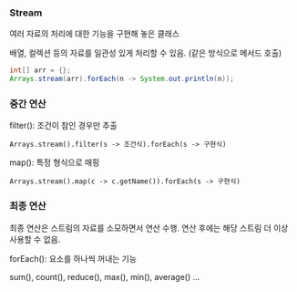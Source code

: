 ### Stream

여러 자료의 처리에 대한 기능을 구현해 놓은 클래스

배열, 컬렉션 등의 자료를 일관성 있게 처리할 수 있음. (같은 방식으로 메서드 호출)

```java
int[] arr = {};
Arrays.stream(arr).forEach(n -> System.out.println(n));
```

### 중간 연산

filter(): 조건이 참인 경우만 추출

`Arrays.stream().filter(s -> 조건식).forEach(s -> 구현식)`

map(): 특정 형식으로 매핑

`Arrays.stream().map(c -> c.getName()).forEach(s -> 구현식)`

### 최종 연산

최종 연산은 스트림의 자료를 소모하면서 연산 수행. 연산 후에는 해당 스트림 더 이상 사용할 수 없음.

forEach(): 요소를 하나씩 꺼내는 기능

sum(), count(), reduce(), max(), min(), average() ...